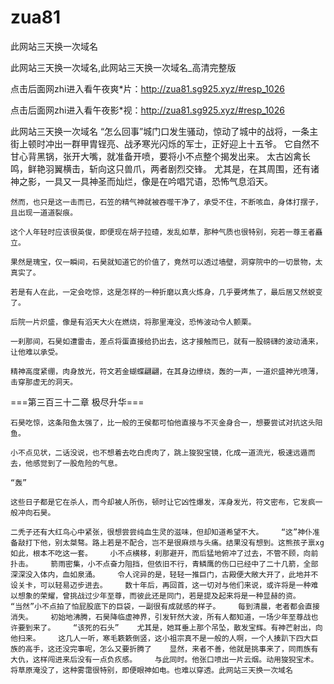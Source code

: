 # zua81
此网站三天换一次域名

此网站三天换一次域名,此网站三天换一次域名_高清完整版

点击后面网zhi进入看午夜爽*片：http://zua81.sg925.xyz/#resp_1026

点击后面网zhi进入看午夜影*视：http://zua81.sg925.xyz/#resp_1026

此网站三天换一次域名    “怎么回事”城门口发生骚动，惊动了城中的战将，一条主街上顿时冲出一群甲胄锃亮、战矛寒光闪烁的军士，正好迎上十五爷。    它自然不甘心背黑锅，张开大嘴，就准备开喷，要将小不点整个揭发出来。    太古凶禽长鸣，鲜艳羽翼横击，斩向这只兽爪，两者剧烈交锋。    尤其是，在其周围，还有诸神之影，一具又一具神圣而灿烂，像是在吟唱咒语，恐怖气息滔天。

    然而，也只是这一击而已，石笠的精气神就被吞噬干净了，承受不住，不断咳血，身体打摆子，且出现一道道裂痕。

    这个人年轻时应该很英俊，即便现在胡子拉碴，发乱如草，那种气质也很特别，宛若一尊王者矗立。

    果然是瑰宝，仅一瞬间，石昊就知道它的价值了，竟然可以透过墙壁，洞穿院中的一切景物，太真实了。

    若是有人在此，一定会吃惊，这是怎样的一种折磨以真火炼身，几乎要烤焦了，最后居又然蜕变了。

    后院一片炽盛，像是有滔天大火在燃烧，将那里淹没，恐怖波动令人颤栗。

    一刹那间，石昊如遭雷击，差点将蛋直接给扔出去，这才接触而已，就有一股磅礴的波动涌来，让他难以承受。

    精神高度紧绷，肉身放光，符文若金蝴蝶翩翩，在其身边缭绕，轰的一声，一道炽盛神光喷薄，击穿那虚无的洞天。

===第三百三十二章 极尽升华===

    石昊吃惊，这条阳鱼太强了，比一般的王侯都可怕他直接与不灭金身合一，想要尝试对抗这头阳鱼。

    小不点见状，二话没说，也不想着去吃白虎肉了，跳上狻猊宝镜，化成一道流光，极速远遁而去，他感觉到了一股危险的气息。

    “轰”

    这些日子都是它在杀人，而今却被人所伤，顿时让它凶性爆发，浑身发光，符文密布，它发疯一般冲向石昊。

    二秃子还有大红鸟心中紧张，很想尝尝纯血生灵的滋味，但却知道希望不大。    “这”神仆准备敲打下他，别太桀骜。路上若是不配合，岂不是很麻烦与头痛。结果没有想到。这熊孩子禀xg如此，根本不吃这一套。    小不点横移，刹那避开，而后猛地俯冲了过去，不管不顾，向前扑击。    箭雨密集，小不点奋力阻挡，但依旧不行，青鳞鹰的伤口已经中了二十几箭，全部深深没入体内，血如泉涌。    令人诧异的是，轻轻一推巨门，古殿便大敞大开了，此地并不设关卡，可以轻易迈步进去。    数十年后，再回首，这一切对与他们来说，或许将是一种难以想象的荣耀，曾挑战过少年至尊，而彼此还是同门，若是提及起来将是一种显赫的资。    “当然”小不点拍了怕屁股底下的巨袋，一副很有成就感的样子。    每到清晨，老者都会直接消失。    初始地沸腾，石昊降临虚神界，引发轩然大波，所有人都知道，一场少年至尊战也许要到来了。    “该死的石头”    尤其是，她耳垂上那个吊坠，散发宝辉。有神芒射出，向他扫来。    这几人一听，寒毛簌簌倒竖，这小祖宗真不是一般的人啊，一个人揍趴下四大巨族的高手，这还没完事呢，怎么又要折腾了    显然，来者不善，他就是挑事来了，同雨族有大仇，这样闯进来后没有一点负疚感。    与此同时。他张口喷出一片云烟。动用狻猊宝术。将草原淹没了，这种雾霭很特别，即便眼神如电。也难以穿透。此网站三天换一次域名
